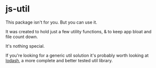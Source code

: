 # js-util

This package isn't for you. But you can use it.

It was created to hold just a few utility functions, & to keep app bloat and file count down.

It's nothing special.

If you're looking for a generic util solution it's probably worth looking at 
[lodash](https://www.npmjs.com/package/lodash), a more complete
and better tested util library.  
